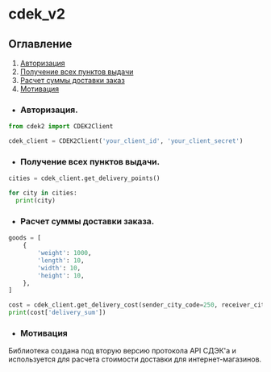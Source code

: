 # cdek_v2

## Оглавление
1. [Авторизация](#Авторизация)
2. [Получение всех пунктов выдачи](#Получение_всех_пунктов_выдачи)
3. [Расчет суммы доставки заказ](#Расчет_суммы_доставки_заказ)
4. [Мотивация](#Мотивация)

<a name="Авторизация"></a> 
- ### Авторизация.

```python
from cdek2 import CDEK2Client

cdek_client = CDEK2Client('your_client_id', 'your_client_secret')
```

<a name="Получение_всех_пунктов_выдачи"></a> 
- ### Получение всех пунктов выдачи.

```python
cities = cdek_client.get_delivery_points()

for city in cities:
  print(city)
```

<a name="Расчет_суммы_доставки_заказ"></a>
- ### Расчет суммы доставки заказа.

```python
goods = [
    {
        'weight': 1000,
        'length': 10,
        'width': 10,
        'height': 10,
    },
]

cost = cdek_client.get_delivery_cost(sender_city_code=250, receiver_city_code=7, goods=goods)
print(cost['delivery_sum'])
```

<a name="Мотивация"></a>
- ### Мотивация

Библиотека создана под вторую версию протокола API СДЭК'а и используется для расчета стоимости доставки для интернет-магазинов. 
